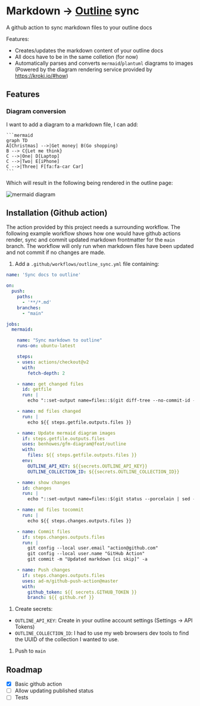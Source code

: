 # Markdown -> [Outline](getoutline.com) sync

A github action to sync markdown files to your outline docs

Features:
- Creates/updates the markdown content of your outline docs
- All docs have to be in the same colletion (for now)
- Automatically parses and converts `mermaid`/`plantuml` diagrams to images (Powered by the diagram rendering service provided by https://kroki.io/#how)

## Features


### Diagram conversion

I want to add a diagram to a markdown file, I can add:

    ```mermaid
    graph TD
    A[Christmas] -->|Get money| B(Go shopping)
    B --> C{Let me think}
    C -->|One| D[Laptop]
    C -->|Two| E[iPhone]
    C -->|Three| F[fa:fa-car Car]
    ```

Which will result in the following being rendered in the outline page:

![mermaid diagram](https://kroki.io/mermaid/svg/eNpLL0osyFAIceFyjHbOKMosLslNLI5V0NW1q3FPLVHIzc9LraxRcNJwz1cozsgvKMjMS9fkcgLJKzhX-4BUpCqUZGTmZddyOYN1-eel1ii4RPskFpTkF8RCBUPK82sUXKMzAzKA5sEFM4pSgWrdotMSrdISdZMTixScE4tiAXpCLw8=)


## Installation (Github action)

The action provided by this project needs a surrounding workflow. The following example workflow shows how one would have github actions render, sync and commit updated markdown frontmatter for the `main` branch. The workflow will only run when markdown files have been updated and not commit if no changes are made.


1. Add a `.github/workflows/outline_sync.yml` file containing:

  ```yaml
  name: 'Sync docs to outline'

  on:
    push:
      paths:
        - '**/*.md'
      branches:
        - "main"

  jobs:
    mermaid:

      name: "Sync markdown to outline"
      runs-on: ubuntu-latest

      steps:
      - uses: actions/checkout@v2
        with:
          fetch-depth: 2

      - name: get changed files
        id: getfile
        run: |
          echo "::set-output name=files::$(git diff-tree --no-commit-id --name-only -r ${{ github.sha }} | grep -e '.*\.md$' | xargs)"

      - name: md files changed
        run: |
          echo ${{ steps.getfile.outputs.files }}

      - name: Update mermaid diagram images
        if: steps.getfile.outputs.files
        uses: benhowes/gfm-diagram@feat/outline
        with:
          files: ${{ steps.getfile.outputs.files }}
        env:
          OUTLINE_API_KEY: ${{secrets.OUTLINE_API_KEY}}
          OUTLINE_COLLECTION_ID: ${{secrets.OUTLINE_COLLECTION_ID}}

      - name: show changes
        id: changes
        run: |
          echo "::set-output name=files::$(git status --porcelain | sed -e 's!.*/!!' | xargs)"

      - name: md files tocommit
        run: |
          echo ${{ steps.changes.outputs.files }}

      - name: Commit files
        if: steps.changes.outputs.files
        run: |
          git config --local user.email "action@github.com"
          git config --local user.name "GitHub Action"
          git commit -m "Updated markdown [ci skip]" -a

      - name: Push changes
        if: steps.changes.outputs.files
        uses: ad-m/github-push-action@master
        with:
          github_token: ${{ secrets.GITHUB_TOKEN }}
          branch: ${{ github.ref }}


  ```

1. Create secrets:
  - `OUTLINE_API_KEY`: Create in your outline account settings (Settings -> API Tokens)
  - `OUTLINE_COLLECTION_ID`: I had to use my web browsers dev tools to find the UUID of the collection I wanted to use.

1. Push to `main`

## Roadmap

- [x] Basic github action
- [ ] Allow updating published status
- [ ] Tests
